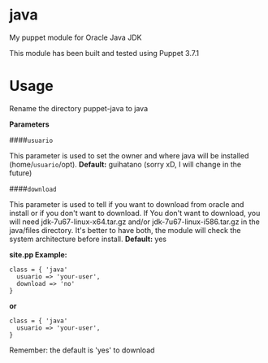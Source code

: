 java
===========

My puppet module for Oracle Java JDK


This module has been built and tested using Puppet 3.7.1

Usage
===========

Rename the directory puppet-java to java

**Parameters**

####`usuario`

This parameter is used to set the owner and where java will be installed (home/`usuario`/opt).
**Default:** guihatano (sorry xD, I will change in the future)

####`download`

This parameter is used to tell if you want to download from oracle and install or if you don't want to download.
If You don't want to download, you will need jdk-7u67-linux-x64.tar.gz and/or jdk-7u67-linux-i586.tar.gz in the java/files directory. It's better to have both, the module will check the system architecture before install.
**Default:** yes

**site.pp Example:** 

```puppet
class = { 'java'
  usuario => 'your-user',
  download => 'no'
}
```

**or**

```puppet
class = { 'java'
  usuario => 'your-user',
}
```

Remember: the default is 'yes' to download
